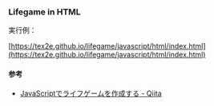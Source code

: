 
### Lifegame in HTML

実行例：

[https://tex2e.github.io/lifegame/javascript/html/index.html](https://tex2e.github.io/lifegame/javascript/html/index.html)

#### 参考

- [JavaScriptでライフゲームを作成する - Qiita](https://qiita.com/gushwell/items/ed7f4039e5c240a387ff)
